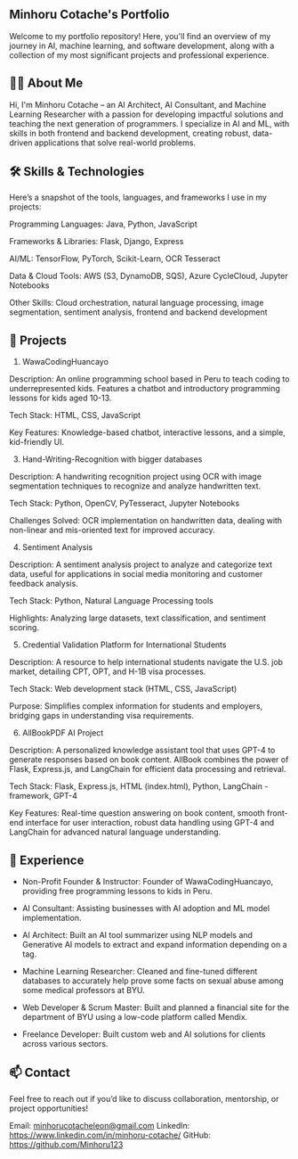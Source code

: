 ## Minhoru Cotache's Portfolio
Welcome to my portfolio repository! Here, you'll find an overview of my journey in AI, machine learning, and software development, along with a collection of my most significant projects and professional experience.

## 👩‍💻 About Me
Hi, I'm Minhoru Cotache – an AI Architect, AI Consultant, and Machine Learning Researcher with a passion for developing impactful solutions and teaching the next generation of programmers. I specialize in AI and ML, with skills in both frontend and backend development, creating robust, data-driven applications that solve real-world problems.

## 🛠️ Skills & Technologies
Here’s a snapshot of the tools, languages, and frameworks I use in my projects:

Programming Languages: Java, Python, JavaScript

Frameworks & Libraries: Flask, Django, Express

AI/ML: TensorFlow, PyTorch, Scikit-Learn, OCR Tesseract

Data & Cloud Tools: AWS (S3, DynamoDB, SQS), Azure CycleCloud, Jupyter Notebooks

Other Skills: Cloud orchestration, natural language processing, image segmentation, sentiment analysis, frontend and backend development

## 🚀 Projects
1. WawaCodingHuancayo
   
Description: An online programming school based in Peru to teach coding to underrepresented kids. Features a chatbot and introductory programming lessons for kids aged 10-13.

Tech Stack: HTML, CSS, JavaScript

Key Features: Knowledge-based chatbot, interactive lessons, and a simple, kid-friendly UI.

3. Hand-Writing-Recognition with bigger databases
   
Description: A handwriting recognition project using OCR with image segmentation techniques to recognize and analyze handwritten text.

Tech Stack: Python, OpenCV, PyTesseract, Jupyter Notebooks

Challenges Solved: OCR implementation on handwritten data, dealing with non-linear and mis-oriented text for improved accuracy.

4. Sentiment Analysis

Description: A sentiment analysis project to analyze and categorize text data, useful for applications in social media monitoring and customer feedback analysis.

Tech Stack: Python, Natural Language Processing tools

Highlights: Analyzing large datasets, text classification, and sentiment scoring.

5. Credential Validation Platform for International Students
   
Description: A resource to help international students navigate the U.S. job market, detailing CPT, OPT, and H-1B visa processes.

Tech Stack: Web development stack (HTML, CSS, JavaScript)

Purpose: Simplifies complex information for students and employers, bridging gaps in understanding visa requirements.

6. AllBookPDF AI Project

Description: A personalized knowledge assistant tool that uses GPT-4 to generate responses based on book content. AllBook combines the power of Flask, Express.js, and LangChain for efficient data processing and retrieval.

Tech Stack: Flask, Express.js, HTML (index.html), Python, LangChain - framework, GPT-4

Key Features: Real-time question answering on book content, smooth front-end interface for user interaction, robust data handling using GPT-4 and LangChain for advanced natural language understanding.

## 📄 Experience
- Non-Profit Founder & Instructor: Founder of WawaCodingHuancayo, providing free programming lessons to kids in Peru.

- AI Consultant: Assisting businesses with AI adoption and ML model implementation.

- AI Architect: Built an AI tool summarizer using NLP models and Generative AI models to extract and expand information depending on a tag.

- Machine Learning Researcher: Cleaned and fine-tuned different databases to accurately help prove some facts on sexual abuse among some medical professors at BYU.
  
- Web Developer & Scrum Master: Built and planned a financial site for the department of BYU using a low-code platform called Mendix.
  
- Freelance Developer: Built custom web and AI solutions for clients across various sectors.

## 📫 Contact
Feel free to reach out if you’d like to discuss collaboration, mentorship, or project opportunities!

Email: minhorucotacheleon@gmail.com
LinkedIn: https://www.linkedin.com/in/minhoru-cotache/
GitHub: https://github.com/Minhoru123
